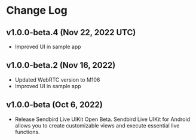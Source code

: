 # Change Log

## v1.0.0-beta.4 (Nov 22, 2022 UTC)
- Improved UI in sample app

## v1.0.0-beta.2 (Nov 16, 2022)
- Updated WebRTC version to M106
- Improved UI in sample app

## v1.0.0-beta (Oct 6, 2022)
- Release Sendbird Live UIKit Open Beta. Sendbird Live UIKit for Android allows you to create customizable views and execute essential live functions.
